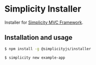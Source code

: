 # Simplicity Installer

Installer for [Simplicity MVC Framework][simplicity-framework].

## Installation and usage

```bash
$ npm install -g @simplicityjs/installer

$ simplicity new example-app
```






[simplicity-framework]: https://github.com/simplicity-js/simplicity
